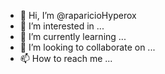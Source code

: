 - 👋 Hi, I’m @raparicioHyperox
- 👀 I’m interested in ...
- 🌱 I’m currently learning ...
- 💞️ I’m looking to collaborate on ...
- 📫 How to reach me ...

<!---
raparicioHyperox/raparicioHyperox is a ✨ special ✨ repository because its `README.md` (this file) appears on your GitHub profile.
You can click the Preview link to take a look at your changes.
--->
